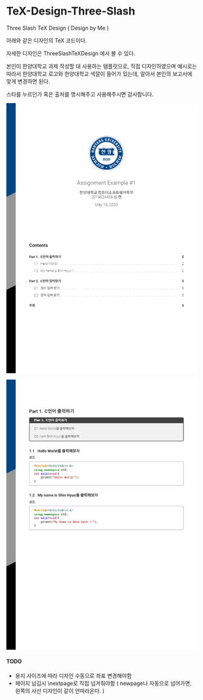 # TeX-Design-Three-Slash
Three Slash TeX Design ( Design by Me )



아래와 같은 디자인의 TeX 코드이다.

자세한 디자인은 ThreeSlashTeXDesign 에서 볼 수 있다.

본인이 한양대학교 과제 작성할 대 사용하는 템플릿으로, 직접 디자인하였으며 예시로는 따라서 한양대학교 로고와 한양대학교 색깔이 들어가 있는데, 알아서 본인의 보고서에 맞게 변경하면 된다.



스타를 누르던가 혹은 출처를 명시해주고 사용해주시면 감사합니다. 



![0](.\example\0.png)



![1](.\example\1.png)







#### TODO

- 용지 사이즈에 따라 디자인 수동으로 좌표 변경해야함
- 페이지 넘김시 \nextpage로 직접 넘겨줘야함 ( newpage나 자동으로 넘어가면, 왼쪽의 사선 디자인이 같이 안따라온다. )